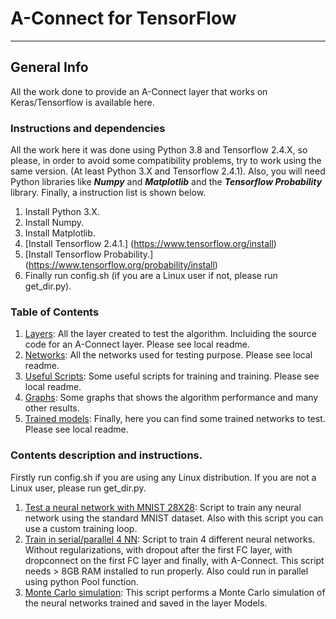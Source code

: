 # A-Connect for TensorFlow

***

## General Info

All the work done to provide an A-Connect layer that works on Keras/Tensorflow is available here.

### Instructions and dependencies

All the work here it was done using Python 3.8 and Tensorflow 2.4.X, so please, in order to avoid some compatibility problems, try to work using the same version. (At least Python 3.X and Tensorflow 2.4.1). Also, you will need Python libraries like ***Numpy*** and ***Matplotlib*** and the ***Tensorflow Probability*** library. Finally, a instruction list is shown below.

1. Install Python 3.X.
2. Install Numpy.
3. Install Matplotlib.
4. [Install Tensorflow 2.4.1.] (https://www.tensorflow.org/install)
5. [Install Tensorflow Probability.] (https://www.tensorflow.org/probability/install)
6. Finally run config.sh (if you are a Linux user if not, please run get_dir.py).



### Table of Contents

1. [Layers](/Tensorflow/Layers): All the layer created to test the algorithm. Incluiding the source code for an A-Connect layer. Please see local readme.
2. [Networks](/Tensorflow/Networks): All the networks used for testing purpose. Please see local readme.
3. [Useful Scripts](/Tensorflow/Scripts): Some useful scripts for training and training. Please see local readme.
4. [Graphs](/Tensorflow/Graphs): Some graphs that shows the algorithm performance and many other results.
5. [Trained models](/Tensorflow/Models): Finally, here you can find some trained networks to test. Please see local readme.

### Contents description and instructions.

Firstly run config.sh if you are using any Linux distribution. If you are not a Linux user, please run get_dir.py.

1. [Test a neural network with MNIST 28X28](test_mnist.py): Script to train any neural network using the standard MNIST dataset. Also with this script you can use a custom training loop.
2. [Train in serial/parallel 4 NN](Train_Networks.py): Script to train 4 different neural networks. Without regularizations, with dropout after the first FC layer, with dropconnect on the first FC layer
and finally, with A-Connect. This script needs > 8GB RAM installed to run properly. Also could run in parallel using python Pool function.
3. [Monte Carlo simulation](MNIST_MCSim.py): This script performs a Monte Carlo simulation of the neural networks trained and saved in the layer Models.





